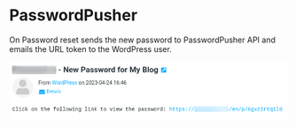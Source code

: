 # PasswordPusher
On Password reset sends the new password to PasswordPusher API and emails the URL token to the WordPress user.

![Screenshot](screenshot.png)
